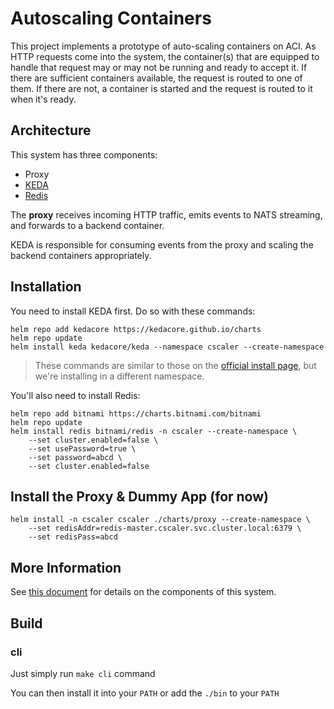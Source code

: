 # Autoscaling Containers

This project implements a prototype of auto-scaling containers on ACI. As HTTP requests come into the system, the container(s) that are equipped to handle that request may or may not be running and ready to accept it. If there are sufficient containers available, the request is routed to one of them.  If there are not, a container is started and the request is routed to it when it's ready.

## Architecture

This system has three components:

- Proxy
- [KEDA](https://keda.sh)
- [Redis](https://redis.io)

The **proxy** receives incoming HTTP traffic, emits events to NATS streaming, and forwards to a backend container.

KEDA is responsible for consuming events from the proxy and scaling the backend containers appropriately.

## Installation

You need to install KEDA first. Do so with these commands:

```shell
helm repo add kedacore https://kedacore.github.io/charts
helm repo update
helm install keda kedacore/keda --namespace cscaler --create-namespace
```

>These commands are similar to those on the [official install page](https://keda.sh/docs/1.5/deploy/#helm), but we're installing in a different namespace.

You'll also need to install Redis:

```shell
helm repo add bitnami https://charts.bitnami.com/bitnami
helm repo update
helm install redis bitnami/redis -n cscaler --create-namespace \
    --set cluster.enabled=false \
    --set usePassword=true \
    --set password=abcd \
    --set cluster.enabled=false
```

## Install the Proxy & Dummy App (for now)


```shell
helm install -n cscaler cscaler ./charts/proxy --create-namespace \
    --set redisAddr=redis-master.cscaler.svc.cluster.local:6379 \
    --set redisPass=abcd
```

## More Information

See [this document](./docs/COMPONENTS.md) for details on the components of this system.

## Build

### cli

Just simply run ```make cli``` command

You can then install it into your ```PATH``` or add the ```./bin``` to your ```PATH```
